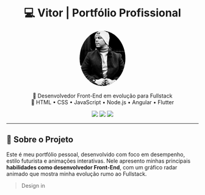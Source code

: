 <h1 align="center">💻 Vitor | Portfólio Profissional</h1>

<p align="center">
  <img src="foto/perfil.jpeg" width="120" alt="Foto do Vitor" style="border-radius: 50%;">
</p>

<p align="center">
  🚀 Desenvolvedor Front-End em evolução para Fullstack <br>
  🎯 HTML • CSS • JavaScript • Node.js • Angular • Flutter
</p>

<p align="center">
  <a href="https://github.com/SEU_USUARIO"><img src="https://img.shields.io/badge/GitHub-Perfil-181717?style=for-the-badge&logo=github&logoColor=white"></a>
  <a href="https://linkedin.com/in/SEU_USUARIO"><img src="https://img.shields.io/badge/LinkedIn-Perfil-0A66C2?style=for-the-badge&logo=linkedin&logoColor=white"></a>
  <a href="https://seu_usuario.github.io/portfolio-vitor"><img src="https://img.shields.io/badge/Ver%20site-Online-00f0ff?style=for-the-badge&logo=firefox-browser&logoColor=white"></a>
</p>

---

## 📌 Sobre o Projeto

Este é meu portfólio pessoal, desenvolvido com foco em desempenho, estilo futurista e animações interativas. Nele apresento minhas principais **habilidades como desenvolvedor Front-End**, com um gráfico radar animado que mostra minha evolução rumo ao Fullstack.

> Design in
